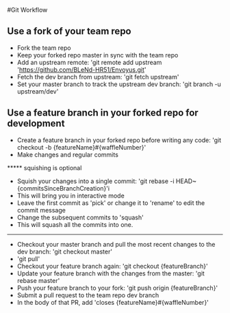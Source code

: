 
#Git Workflow
## Use a fork of your team repo

* Fork the team repo
* Keep your forked repo master in sync with the team repo
* Add an upstream remote: 'git remote add upstream 'https://github.com/BLeNd-HR51/Envoyus.git'
* Fetch the dev branch from upstream: 'git fetch upstream'
* Set your master branch to track the upstream dev branch: 'git branch -u upstream/dev'

## Use a feature branch in your forked repo for development

* Create a feature branch in your forked repo before writing any code: 'git checkout -b {featureName}#{waffleNumber}'
* Make changes and regular commits

***** squishing is optional
* Squish your changes into a single commit: 'git rebase -i HEAD~{commitsSinceBranchCreation}'i 
 * This will bring you in interactive mode
 * Leave the first commit as 'pick' or change it to 'rename' to edit the commit message
 * Change the subsequent commits to 'squash'
 * This will squash all the commits into one.
 *****************
* Checkout your master branch and pull the most recent changes to the dev branch: 'git checkout master'
 * 'git pull'
* Checkout your feature branch again: 'git checkout {featureBranch}'
* Update your feature branch with the changes from the master: 'git rebase master'
* Push your feature branch to your fork: 'git push origin {featureBranch}'
* Submit a pull request to the team repo dev branch
* In the body of that PR, add 'closes {featureName}#{waffleNumber}'
